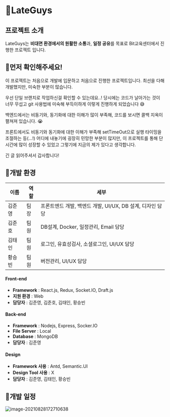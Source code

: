 # 📜LateGuys




## 프로젝트 소개

LateGuys는 **비대면 환경에서의 원활한 소통**과, **일정 공유**를 목표로 Bit교육센터에서 진행한 프로젝트 입니다.




## 🔰먼저 확인해주세요!

이 프로젝트는 처음으로 개발에 입문하고 처음으로 진행한 프로젝트입니다. 최선을 다해 개발했지만, 미숙한 부분이 많습니다. 

우선 단일 브랜치로 작업하신걸 확인할 수 있는데요..! 당시에는 코드가 날아가는 것이 너무 무섭고 git 사용법에 미숙해 부득이하게 이렇게 진행하게 되었습니다 😅

백엔드에서는 비동기와, 동기화에 대한 이해가 많이 부족해, 코드를 보시면 콜백 지옥이 펼쳐져 있습니다. 😭

프론트에서도 비동기와 동기화에 대한 이해가 부족해 setTimeOut으로 실행 타이밍을 조절하는 등(...!) 어디에 내놓기에  굉장히 민망한 부분이 많지만, 이 프로젝트를 통해 단시간에 많이 성장할 수 있었고 그렇기에 지금의 제가 있다고 생각합니다. 

긴 글 읽어주셔서 갑사합니다!





## 🎈개발 환경

| 이름   | 역할 | 세부                                                      |
| ------ | ---- | --------------------------------------------------------- |
| 김준영 | 팀장 | 프론트엔드 개발, 백엔드 개발, UI/UX, DB 설계, 디자인 담당 |
| 김준호 | 팀원 | DB설계, Docker, 일정관리, Email 담당                      |
| 김태인 | 팀원 | 로그인, 유효성검사, 소셜로그인, UI/UX 담당                |
| 황승빈 | 팀원 | 버전관리, UI/UX 담당                                      |

#### Front-end

- __Framework__ : React.js, Redux, Socket.IO, Draft.js
- __지원 환경__ : Web
- __담당자__ : 김준영, 김준호, 김태인, 황승빈
  <br>

#### Back-end

- __Framework__ : Nodejs, Express, Socker.IO
- __File Server__ : Local
- __Database__ : MongoDB
- __담당자__ : 김준영
  <br>

#### Design

- __Framework 사용__ : Antd, Semantic.UI
- __Design Tool 사용__ : X
- __담당자__ : 김준영, 김태인, 황승빈



## 💫개발 일정

![image-20210828172710638](https://user-images.githubusercontent.com/61006711/131212096-fc99f2ec-9a1f-459b-9dc5-3a6df4229e89.png)


